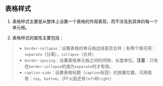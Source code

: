 ## 表格样式

1. 表格样式主要是从整体上设置一个表格的外观表现，而不涉及到具体的每一个单元格。

2. 表格样式的属性主要包括：

> - `border-collapse`：设置表格的单元格边线是否合并；有两个值可用：`separate`（分离），`collapse`（合并）
> - `border-spacing`：设置表格单元格之间的间隙，长度单位。**注意**：只有在`border-collapse`的值为`separate`时才有效。
> - `caption-side`：设置表格标题（`caption`标签）的放置位置，可用值有：`top`，`bottom`。（FF火狐还有`left`和`right`）